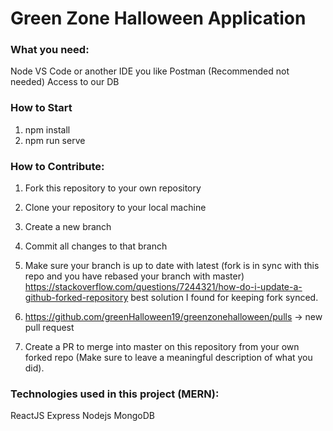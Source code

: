 # Green Zone Halloween Application

### What you need:
Node
VS Code or another IDE you like
Postman (Recommended not needed)
Access to our DB

### How to Start
1. npm install
2. npm run serve

### How to Contribute:
1. Fork this repository to your own repository
2. Clone your repository to your local machine
3. Create a new branch
4. Commit all changes to that branch
5. Make sure your branch is up to date with latest (fork is in sync with this repo and you have rebased your branch with master)
  https://stackoverflow.com/questions/7244321/how-do-i-update-a-github-forked-repository best solution I found for keeping fork synced.

6. https://github.com/greenHalloween19/greenzonehalloween/pulls -> new pull request
7. Create a PR to merge into master on this repository from your own forked repo (Make sure to leave a meaningful description of what you did).


### Technologies used in this project (MERN):
ReactJS
Express
Nodejs
MongoDB